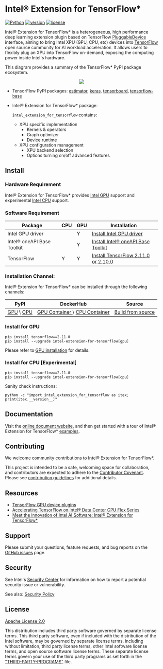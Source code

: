 # Intel® Extension for TensorFlow*

[![Python](https://img.shields.io/pypi/pyversions/tensorflow.svg?style=plastic)](https://pypi.org/project/intel-extension-for-tensorflow)
[![version](https://img.shields.io/badge/release-1.1.0-green)](https://github.com/intel/intel-extension-for-tensorflow/releases)
[![license](https://img.shields.io/badge/license-Apache%202-blue)](LICENSE.txt)

Intel® Extension for TensorFlow* is a heterogeneous, high performance deep learning extension plugin based on TensorFlow [PluggableDevice](https://github.com/tensorflow/community/blob/master/rfcs/20200624-pluggable-device-for-tensorflow.md) interface, aiming to bring Intel XPU (GPU, CPU, etc) devices into [TensorFlow](https://github.com/tensorflow/tensorflow) open source community for AI workload acceleration. It allows users to flexibly plug an XPU into TensorFlow on-demand, exposing the computing power inside Intel's hardware.

This diagram provides a summary of the TensorFlow* PyPI package ecosystem.

<div align=center>
<img src="docs/guide/images/pip_pkg_deps.png">
</div>


* TensorFlow PyPI packages:
  [estimator](https://www.tensorflow.org/guide/estimator), [keras](https://keras.io), [tensorboard](https://www.tensorflow.org/tensorboard), [tensorflow-base](https://www.tensorflow.org/guide)

* Intel® Extension for TensorFlow* package:
  
   `intel_extension_for_tensorflow` contains:
   * XPU specific implementation
     * Kernels & operators
     * Graph optimizer
     * Device runtime 
   * XPU configuration management
     * XPU backend selection
     * Options turning on/off advanced features

## Install

### Hardware Requirement

Intel® Extension for TensorFlow* provides [Intel GPU](docs/install/install_for_gpu.md#hardware-requirements) support and experimental [Intel CPU](docs/install/experimental/install_for_cpu.md#hardware-requirements) support.

### Software Requirement

|Package|CPU|GPU|Installation|
|-|-|-|-|
|Intel GPU driver||Y|[Install Intel GPU driver](docs/install/install_for_gpu.md#install-gpu-drivers)|
|Intel® oneAPI Base Toolkit||Y|[Install Intel® oneAPI Base Toolkit](docs/install/install_for_gpu.md#install-oneapi-base-toolkit-packages)|
|TensorFlow|Y|Y|[Install TensorFlow 2.11.0 or 2.10.0](https://www.tensorflow.org/install)|

### Installation Channel:
Intel® Extension for TensorFlow* can be installed through the following channels:

|PyPI|DockerHub|Source|
|-|-|-|
|[GPU](docs/install/install_for_gpu.md#install-via-pypi-wheel-in-bare-metal) \ [CPU](docs/install/experimental/install_for_cpu.md#install-via-pypi-wheel-in-bare-metal)  |[ GPU Container ](docs/install/install_for_gpu.md#install-via-docker-container) \ [ CPU Container](docs/install/experimental/install_for_cpu.md#install-via-docker-container)|[Build from source](docs/install/how_to_build.md)|

### Install for GPU
```
pip install tensorflow==2.11.0
pip install --upgrade intel-extension-for-tensorflow[gpu]
```
Please refer to [GPU installation](docs/install/install_for_gpu.md) for details.

### Install for CPU [Experimental]
```
pip install tensorflow==2.11.0
pip install --upgrade intel-extension-for-tensorflow[cpu]
```

Sanity check instructions:
```
python -c "import intel_extension_for_tensorflow as itex; print(itex.__version__)"
```


## Documentation 

Visit the [online document website](https://intel.github.io/intel-extension-for-tensorflow/latest/), and then get started with a tour of Intel® Extension for TensorFlow* [examples](examples/README.md).

## Contributing

We welcome community contributions to Intel® Extension for TensorFlow*. 

This project is intended to be a safe, welcoming space for collaboration, and contributors are expected to adhere to the [Contributor Covenant](CODE_OF_CONDUCT.md). Please see [contribution guidelines](docs/community/contributing.md) for additional details.

## Resources
- [TensorFlow GPU device plugins](https://www.tensorflow.org/install/gpu_plugins)
- [Accelerating TensorFlow on Intel® Data Center GPU Flex Series](https://blog.tensorflow.org/2022/10/accelerating-tensorflow-on-intel-data-center-gpu-flex-series.html)
- [Meet the Innovation of Intel AI Software: Intel® Extension for TensorFlow*](https://cqpreview.intel.com/content/www/us/en/developer/articles/technical/innovation-of-ai-software-extension-tensorflow.html)

## Support
Please submit your questions, feature requests, and bug reports on the [GitHub issues](https://github.com/intel/intel-extension-for-tensorflow/issues) page.

## Security
See Intel's [Security Center](https://www.intel.com/content/www/us/en/security-center/default.html) for information on how to report a potential security issue or vulnerability.

See also: [Security Policy](SECURITY.md)

## License
[Apache License 2.0](LICENSE.txt)

This distribution includes third party software governed by separate license terms. This third party software, even if included with the distribution of the Intel software, may be governed by separate license terms, including without limitation, third party license terms, other Intel software license terms, and open source software license terms. These separate license terms govern your use of the third party programs as set forth in the ["THIRD-PARTY-PROGRAMS"](third-party-programs/THIRD-PARTY-PROGRAMS) file.
